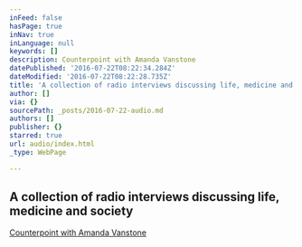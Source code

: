 ```yaml
---
inFeed: false
hasPage: true
inNav: true
inLanguage: null
keywords: []
description: Counterpoint with Amanda Vanstone
datePublished: '2016-07-22T08:22:34.284Z'
dateModified: '2016-07-22T08:22:28.735Z'
title: 'A collection of radio interviews discussing life, medicine and society'
author: []
via: {}
sourcePath: _posts/2016-07-22-audio.md
authors: []
publisher: {}
starred: true
url: audio/index.html
_type: WebPage

---
```

## A collection of radio interviews discussing life, medicine and society

[Counterpoint with Amanda Vanstone][0]

[0]: https://drive.google.com/file/d/0BxOSd6jlyjxzNnVMRkhIeFRsTDA/view?usp=sharing